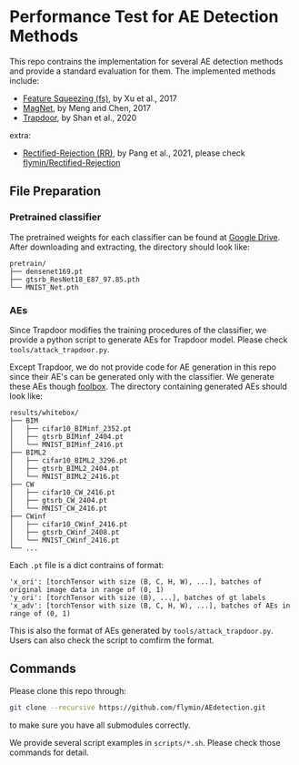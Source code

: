 # Performance Test for AE Detection Methods

This repo contrains the implementation for several AE detection methods and
provide a standard evaluation for them. The implemented methods include:
- [Feature Squeezing (fs)](https://arxiv.org/abs/1704.01155), by Xu et al., 2017
- [MagNet](https://arxiv.org/abs/1705.09064), by Meng and Chen, 2017
- [Trapdoor](https://arxiv.org/abs/1904.08554), by Shan et al., 2020

extra:
- [Rectified-Rejection (RR)](https://arxiv.org/abs/2105.14785), by Pang et al., 2021,
please check [flymin/Rectified-Rejection](https://github.com/flymin/Rectified-Rejection)

## File Preparation
### Pretrained classifier
The pretrained weights for each classifier can be found at [Google Drive](https://drive.google.com/file/d/17w9UbJVTQ1jBH5-U3q_HT03-FM8F-hA4/view?usp=sharing).
After downloading and extracting, the directory should look like:
```
pretrain/
├── densenet169.pt
├── gtsrb_ResNet18_E87_97.85.pth
└── MNIST_Net.pth
```

### AEs
Since Trapdoor modifies the training procedures of the classifier, we provide a python script to generate AEs for Trapdoor model. Please check `tools/attack_trapdoor.py`.

Except Trapdoor, we do not provide code for AE generation in this repo since
their AE's can be generated only with the classifier.
We generate these AEs though [foolbox](https://github.com/bethgelab/foolbox).
The directory containing generated AEs should look like:
```
results/whitebox/
├── BIM
│   ├── cifar10_BIMinf_2352.pt
│   ├── gtsrb_BIMinf_2404.pt
│   └── MNIST_BIMinf_2416.pt
├── BIML2
│   ├── cifar10_BIML2_3296.pt
│   ├── gtsrb_BIML2_2404.pt
│   └── MNIST_BIML2_2416.pt
├── CW
│   ├── cifar10_CW_2416.pt
│   ├── gtsrb_CW_2404.pt
│   └── MNIST_CW_2416.pt
├── CWinf
│   ├── cifar10_CWinf_2416.pt
│   ├── gtsrb_CWinf_2408.pt
│   └── MNIST_CWinf_2416.pt
└── ...
```
Each `.pt` file is a dict contrains of format:
```
'x_ori': [torchTensor with size (B, C, H, W), ...], batches of original image data in range of (0, 1)
'y_ori': [torchTensor with size (B), ...], batches of gt labels
'x_adv': [torchTensor with size (B, C, H, W), ...], batches of AEs in range of (0, 1)
```
This is also the format of AEs generated by `tools/attack_trapdoor.py`.
Users can also check the script to comfirm the format.

## Commands
Please clone this repo through:
```bash
git clone --recursive https://github.com/flymin/AEdetection.git
```
to make sure you have all submodules correctly.

We provide several script examples in `scripts/*.sh`.
Please check those commands for detail.